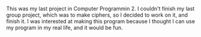 This was my last project in Computer Programmin 2.
I couldn't finish my last group project, which was to make ciphers, so I decided to work on it, and finish it.
I was interested at making this program because I thought I can use my program in my real life, and it would be fun.
